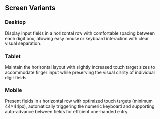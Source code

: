 ## Screen Variants

### Desktop  
Display input fields in a horizontal row with comfortable spacing between each digit box, allowing easy mouse or keyboard interaction with clear visual separation.

### Tablet  
Maintain the horizontal layout with slightly increased touch target sizes to accommodate finger input while preserving the visual clarity of individual digit fields.

### Mobile  
Present fields in a horizontal row with optimized touch targets (minimum 44×44px), automatically triggering the numeric keyboard and supporting auto-advance between fields for efficient one-handed entry.